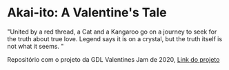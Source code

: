 # Akai-ito: A Valentine's Tale
"United by a red thread, a Cat and a Kangaroo go on a journey to
seek for the truth about true love. Legend says it is on a crystal,
but the truth itself is not what it seems. "

Repositório com o projeto da GDL Valentines Jam de 2020, [Link do projeto](https://tarantulahawk.itch.io/akai-ito-a-valentine)
